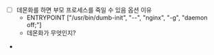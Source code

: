 - [ ] 데몬화를 하면 부모 프로세스를 죽일 수 있음 옵션 이유
	- ENTRYPOINT ["/usr/bin/dumb-init", "--", "nginx", "-g", "daemon off;"]
	- 데몬화가 무엇인지?
- 